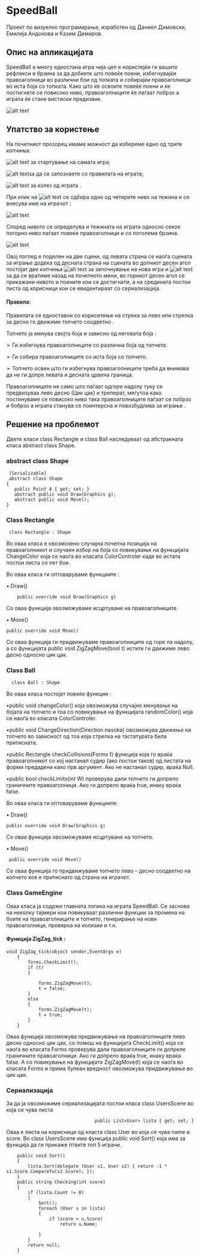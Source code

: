 ﻿# SpeedBall
 Проект по визуелно програмирање, изработен од Даниел Димовски, Емилија Андонова и Ќазим Демиров.

## Опис на апликацијата 
 
SpeedBall е многу едностана игра чија цел е користејќи ги вашите рефлекси и брзина за да добиете што повеќе поени, избегнувајќи правоаголници во различни бои од топката и собирајќи правоаголници во иста боја со топката. Како што ќе освоите повеќе поени и ќе постигнете се повисоко ниво, правоаголниците ќе паѓаат побрзо а играта ќе стане вистиски предизвик.

   ![alt text](https://github.com/DimovskiD/VpProektna/blob/master/SpeedBall/SpeedBall/Resources/StartPage.PNG)
                                          
					         

 ## Упатство за користење
 
На почетниот прозорец  имаме можност да избереме едно од трите копчиња: 


![alt text](https://github.com/DimovskiD/VpProektna/blob/master/SpeedBall/SpeedBall/Resources/start_button_start_01.png) за стартување на самата игра;


 ![alt text](https://github.com/DimovskiD/VpProektna/blob/master/SpeedBall/SpeedBall/Resources/start_button_help.png)за да се запознаете со правилата на играта;
 
 
![alt text](https://github.com/DimovskiD/VpProektna/blob/master/SpeedBall/SpeedBall/Resources/start_button_exit.png)  за излез од играта .


При клик на ![alt text](https://github.com/DimovskiD/VpProektna/blob/master/SpeedBall/SpeedBall/Resources/start_button_start_01.png)                             се одбира едно од четирите ниво на тежина и се внесува име на играчот :

![alt text](https://github.com/DimovskiD/VpProektna/blob/master/SpeedBall/SpeedBall/Resources/diffPage.PNG)

Според нивото се определува и тежината на играта односно секое погорно ниво паѓаат повеќе правоаголници и со поголема брзина.

![alt text](https://github.com/DimovskiD/VpProektna/blob/master/SpeedBall/SpeedBall/Resources/GameEngine.PNG)








Овој поглед е поделен на две сцени, од левата страна се наоѓа сцената за играње додека од десната страна на сцената во долниот десен агол постојат две 
копчиња  ![alt text](https://github.com/DimovskiD/VpProektna/blob/master/SpeedBall/SpeedBall/Resources/start_button_new-game.png)                            за започнување на нова игра  и  ![alt text](https://github.com/DimovskiD/VpProektna/blob/master/SpeedBall/SpeedBall/Resources/start_button_back_v-01.png)                             за да се вратиме
назад на почетното мени, во горниот десен агол се прикажани нивото и поените кои се достигнати, а на средината постои листа од корисници кои се евидентираат со сериализација.


#### Правила:

Правилата се едноставни со корисетење нa стрека за лево или стрелка за десно го движиме топчето соодветно .

Топчето ја менува својта боја и зависно од неговата боја :

➢ Ги избегнува правоаголниците  со различна боја од топчето.

➢ Ги собира правоаголниците со иста боја со топчето.

➢ Топчето освен што ги избегнува правоаголниците треба да внимава да не ги допре левата и десната црвена граница.

Правоаголниците не само што паѓаат одгоре надолу туку се предвизуваа лево десно (Цик цак) и треперат, меѓутоа како постинуваме се повисоко ниво така правоаголниците паѓаат се побрзо и бобрзо а играта станува се поинтерсна и повозбудлива за играње .




## Решение на проблемот

Двете класи class Rectangle и class Ball наследуваат од абстракната класа abstract class Shape.

### abstract class Shape

     [Serializable]
     abstract class Shape
    {
       public Point A { get; set; }
       abstract public void Draw(Graphics g);
       abstract public void Move();   
    } 
  
 ### Class Rectangle 

     class Rectangle : Shape

Во оваа класа е овозмозено случајна почетна позиција на правоаголникот и случаен избор на боја со повикување на функцијата ChangeColor која се наоѓа во класата ColorControler каде во истата постои листа со пет бои.

Во оваа класа ги оптоваруваме функциите :

• Draw() 

        public override void Draw(Graphics g)
Со оваа функција овозможуваме исцртуване на правоаголниците.

• Move()

	public override void Move()
Со оваа функција ги придвижуваме правоаголниците од горе па надолу, а со функцијата public void ZigZagMove(bool t) истите ги движиме лево десно односно цик цак.



 ### Class Ball
 
      class Ball : Shape
 
 Во оваа класа постојат повеќе функции :
 
 •public void changeColor()
 	која овозможува случајно менување на бојата на топчето и тоа со повикување на функцијата randomColor() која се наоѓа во класата         ColorControler.
	
•public void ChangeDirection(Direction nasoka) 
	овозможува движење на топчето во зависност од тоа која стрелка на тастатурата била притисната.
	
•public Rectangle checkCollisions(Forms f) 
	функција која го враќа правоаголникот со кој настанал судир (ако постои таков) од листата на форми предадени како прв аргумент. 	Ако не настанал судир, враќа Null.
	
•public bool checkLimits(int W) 
	проверува дали топчето ги допрело граничните правоаголници. Ако ги допрело враќа true, инаку враќа false.

Во оваа класа ги оптоваруваме функциите:
                                               
• Draw() 

	public override void Draw(Graphics g) 
Со оваа функција овозможуваме исцртуване на топчето.

• Move()

	 public override void Move()
   Со оваа функција го придвижуваме топчето лево – десно соодветно на копчето кое е притиснато од страна на играчот.
	      
	     
	     
### Class GameEngine

Оваа класа ја содржи главната логика на играта SpeedBall. Се заснова на неколку тајмери кои повикуваат различни функции за промена на боите на правоаголниците и топчето, генерирање на нови правоаголници, проверка на колизии и т.н. 

#### Функција ZigZag_tick :

    void ZigZag_tick(object sender,EventArgs e)
        {
            forms.CheckLimit();
            if (t)
            {
                
                forms.ZigZagMove(t);
                t = false;
            }
            else
            {
                forms.ZigZagMove(t);
                t = true;
            }
        }
Оваа функција овозможува придвижување на правоаголниците лево десно односно цик цак, со помош на функцијата CheckLimit() која се наоѓа во класата Forms проверува дали правоаголниците ги допреле граничните правоаголници. Ако ги допрело враќа true, инаку враќа false. А со 
повикување на функцијата ZigZagMove(t) која се наоѓа во класата Forms и прима булеан вредност овозможува придвижување во цик цак.

### Сериализација

За да ја овозможиме сериализацијата постои класа class UsersScene во која се чува листа 

                                     public List<User> lista { get; set; }
Оваа е листа на корисници од  класта  class User во која се чува name и score.
Во class UsersScene има функција  public void Sort() која има за функција да ги прикаже птвите топ 5 играчи.
                                         
        public void Sort()
        {
            lista.Sort(delegate (User s1, User s2) { return -1 * s1.Score.CompareTo(s2.Score); });
        }
        public string Checking(int score)
        {
            if (lista.Count != 0)
            {
                Sort();
                foreach (User u in lista)
                {
                    if (score > u.Score)
                        return u.Name;

                }
            }
            return null;
        }


      



